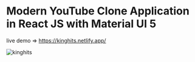# Modern YouTube Clone Application in React JS with Material UI 5

live demo => https://kinghits.netlify.app/

![kinghits](https://user-images.githubusercontent.com/100964607/188514635-6915e25f-6918-49e5-b455-bfd9e6b2cb86.png)
